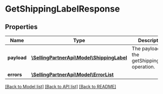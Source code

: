 # GetShippingLabelResponse

## Properties
Name | Type | Description | Notes
------------ | ------------- | ------------- | -------------
**payload** | [**\SellingPartnerApi\Model\ShippingLabel**](ShippingLabel.md) | The payload for the getShippingLabel operation. | [optional] 
**errors** | [**\SellingPartnerApi\Model\ErrorList**](ErrorList.md) |  | [optional] 

[[Back to Model list]](../README.md#documentation-for-models) [[Back to API list]](../README.md#documentation-for-api-endpoints) [[Back to README]](../README.md)


